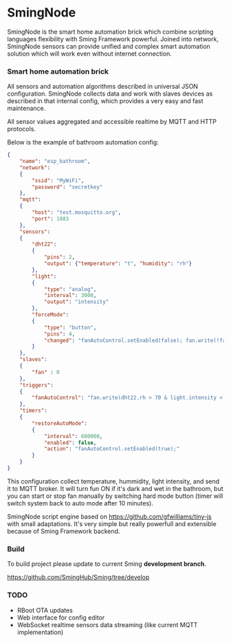 # SmingNode

SmingNode is the smart home automation brick which combine scripting languages flexibility with Sming Framework powerful. Joined into network, SmingNode sensors can provide unified and complex smart automation solution which will work even without internet connection.

### Smart home automation brick
All sensors and automation algorithms described in universal JSON configuration. SmingNode collects data and work with slaves devices as described in that internal config, which provides a very easy and fast maintenance.

All sensor values aggregated and accessible realtime by MQTT and HTTP protocols.

Below is the example of bathroom automation config:
```JSON
{
	"name": "esp_bathroom",
	"network":
	{
		"ssid": "MyWiFi",
		"password": "secretkey"
	},
	"mqtt":
	{
		"host": "test.mosquitto.org",
		"port": 1883
	},
	"sensors":
	{
		"dht22":
		{
			"pins": 2,
			"output": {"temperature": "t", "humidity": "rh"}
		},
		"light":
		{
			"type": "analog",
			"interval": 3000,
			"output": "intensity"
		},
		"forceMode":
		{
			"type": "button",
			"pins": 4,
			"changed": "fanAutoControl.setEnabled(false); fan.write(!fan.read()); restoreAutoMode.startOnce();"
		}
	},
	"slaves":
	{
		"fan" : 0
	},
	"triggers":
	{
		"fanAutoControl": "fan.write(dht22.rh > 70 & light.intensity < 12);"
	},
	"timers":
	{
		"restoreAutoMode":
		{
			"interval": 600000,
			"enabled": false,
			"action": "fanAutoControl.setEnabled(true);"
		}
	}
}
```
This configuration collect temperature, hummidity, light intensity, and send it to MQTT broker. It will turn fun ON if it's dark and wet in the bathroom, but you can start or stop fan manually by switching hard mode button (timer will switch system back to auto mode after 10 minutes).

SmingNode script engine based on https://github.com/gfwilliams/tiny-js with small adaptations. It's very simple but really powerfull and extensible because of Sming Framework backend.

### Build
To build project please update to current Sming **development branch**.

https://github.com/SmingHub/Sming/tree/develop

### TODO
* RBoot OTA updates
* Web interface for config editor
* WebSocket realtime sensors data streaming (like current MQTT implementation)
